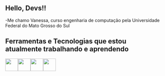 
## Hello, Devs!!
-Me chamo Vanessa, curso engenharia de computação pela Universidade Federal do Mato Grosso do Sul
## Ferramentas e Tecnologias que estou atualmente trabalhando e aprendendo

<img src="https://cdn.jsdelivr.net/gh/devicons/devicon/icons/docker/docker-original-wordmark.svg" width="40" height="40"/><img src="https://cdn.jsdelivr.net/gh/devicons/devicon/icons/git/git-original.svg" width="40" height="40"/><img src="https://cdn.jsdelivr.net/gh/devicons/devicon/icons/nodejs/nodejs-original.svg" width="40" height="40"/><img src="https://cdn.jsdelivr.net/gh/devicons/devicon/icons/vuejs/vuejs-original-wordmark.svg" width="40" height="40"/>

